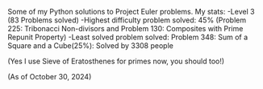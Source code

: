 Some of my Python solutions to Project Euler problems. 
My stats:
  -Level 3 (83 Problems solved) 
  -Highest difficulty problem solved: 45% (Problem 225: Tribonacci Non-divisors and Problem 130: Composites with Prime Repunit Property)
  -Least solved problem solved: Problem 348: Sum of a Square and a Cube(25%): Solved by 3308 people

(Yes I use Sieve of Eratosthenes for primes now, you should too!)

(As of October 30, 2024)
